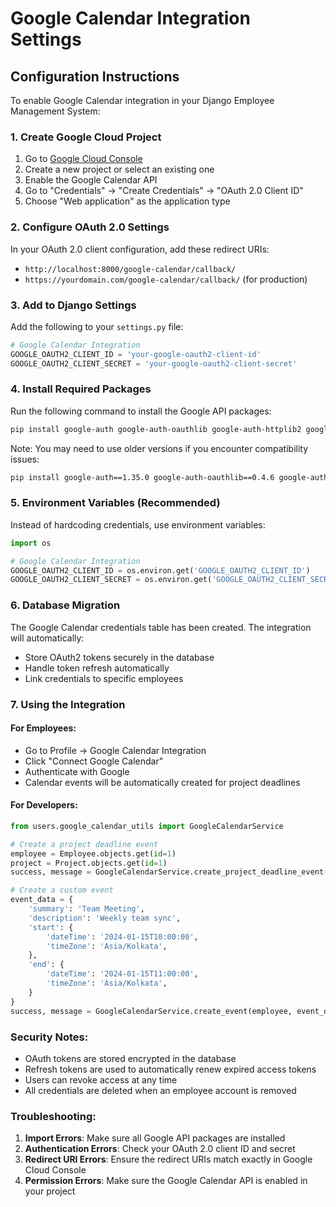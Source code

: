 # Google Calendar Integration Settings

## Configuration Instructions

To enable Google Calendar integration in your Django Employee Management System:

### 1. Create Google Cloud Project
1. Go to [Google Cloud Console](https://console.cloud.google.com/)
2. Create a new project or select an existing one
3. Enable the Google Calendar API
4. Go to "Credentials" → "Create Credentials" → "OAuth 2.0 Client ID"
5. Choose "Web application" as the application type

### 2. Configure OAuth 2.0 Settings
In your OAuth 2.0 client configuration, add these redirect URIs:
- `http://localhost:8000/google-calendar/callback/`
- `https://yourdomain.com/google-calendar/callback/` (for production)

### 3. Add to Django Settings
Add the following to your `settings.py` file:

```python
# Google Calendar Integration
GOOGLE_OAUTH2_CLIENT_ID = 'your-google-oauth2-client-id'
GOOGLE_OAUTH2_CLIENT_SECRET = 'your-google-oauth2-client-secret'
```

### 4. Install Required Packages
Run the following command to install the Google API packages:

```bash
pip install google-auth google-auth-oauthlib google-auth-httplib2 google-api-python-client
```

Note: You may need to use older versions if you encounter compatibility issues:
```bash
pip install google-auth==1.35.0 google-auth-oauthlib==0.4.6 google-auth-httplib2==0.1.0 google-api-python-client==2.70.0
```

### 5. Environment Variables (Recommended)
Instead of hardcoding credentials, use environment variables:

```python
import os

# Google Calendar Integration
GOOGLE_OAUTH2_CLIENT_ID = os.environ.get('GOOGLE_OAUTH2_CLIENT_ID')
GOOGLE_OAUTH2_CLIENT_SECRET = os.environ.get('GOOGLE_OAUTH2_CLIENT_SECRET')
```

### 6. Database Migration
The Google Calendar credentials table has been created. The integration will automatically:
- Store OAuth2 tokens securely in the database
- Handle token refresh automatically
- Link credentials to specific employees

### 7. Using the Integration

#### For Employees:
- Go to Profile → Google Calendar Integration
- Click "Connect Google Calendar" 
- Authenticate with Google
- Calendar events will be automatically created for project deadlines

#### For Developers:
```python
from users.google_calendar_utils import GoogleCalendarService

# Create a project deadline event
employee = Employee.objects.get(id=1)
project = Project.objects.get(id=1)
success, message = GoogleCalendarService.create_project_deadline_event(employee, project)

# Create a custom event
event_data = {
    'summary': 'Team Meeting',
    'description': 'Weekly team sync',
    'start': {
        'dateTime': '2024-01-15T10:00:00',
        'timeZone': 'Asia/Kolkata',
    },
    'end': {
        'dateTime': '2024-01-15T11:00:00',
        'timeZone': 'Asia/Kolkata',
    }
}
success, message = GoogleCalendarService.create_event(employee, event_data)
```

### Security Notes:
- OAuth tokens are stored encrypted in the database
- Refresh tokens are used to automatically renew expired access tokens
- Users can revoke access at any time
- All credentials are deleted when an employee account is removed

### Troubleshooting:
1. **Import Errors**: Make sure all Google API packages are installed
2. **Authentication Errors**: Check your OAuth 2.0 client ID and secret
3. **Redirect URI Errors**: Ensure the redirect URIs match exactly in Google Cloud Console
4. **Permission Errors**: Make sure the Google Calendar API is enabled in your project